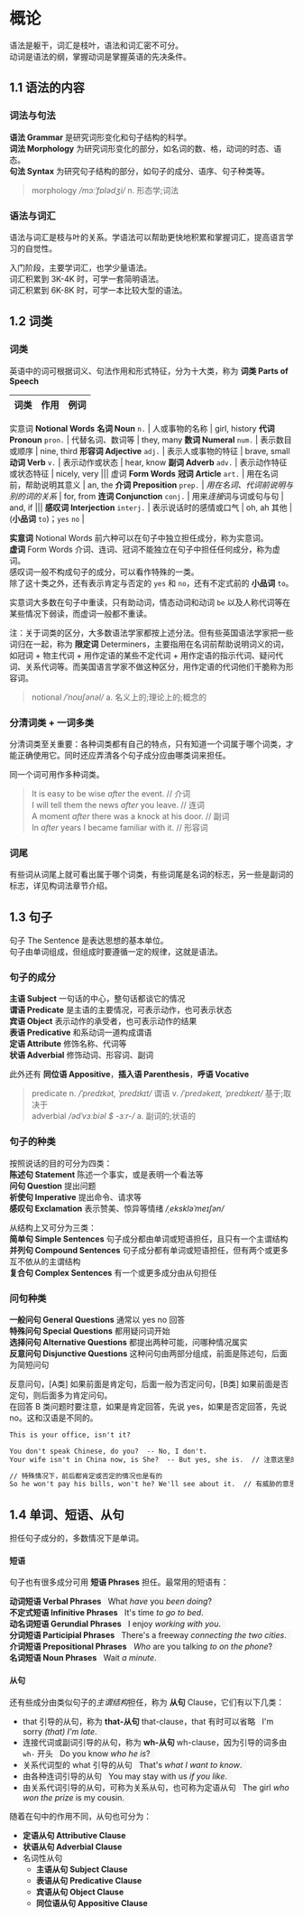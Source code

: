<style>
  .exa { background-color: #f6f6f6; padding: 0 8px; }
</style>

# 概论

语法是躯干，词汇是枝叶，语法和词汇密不可分。  
动词是语法的纲，掌握动词是掌握英语的先决条件。

## 1.1 语法的内容

### 词法与句法

**语法 Grammar** 是研究词形变化和句子结构的科学。  
**词法 Morphology** 为研究词形变化的部分，如名词的数、格，动词的时态、语态。  
**句法 Syntax** 为研究句子结构的部分，如句子的成分、语序、句子种类等。

> morphology  _/mɔːˈfɒlədʒi/_  n.  形态学;词法  

### 语法与词汇

语法与词汇是枝与叶的关系。学语法可以帮助更快地积累和掌握词汇，提高语言学习的自觉性。

入门阶段，主要学词汇，也学少量语法。  
词汇积累到 3K-4K 时，可学一套简明语法。  
词汇积累到 6K-8K 时，可学一本比较大型的语法。

## 1.2 词类

### 词类

英语中的词可根据词义、句法作用和形式特征，分为十大类，称为 **词类 Parts of Speech** 

词类                        | 作用                     | 例词
---------------------------|--------------------------|------------
实意词 **Notional Words**
**名词 Noun** `n.`          | 人或事物的名称            | girl, history
**代词 Pronoun** `pron.`    | 代替名词、数词等           | they, many
**数词 Numeral** `num.`     | 表示数目或顺序            | nine, third
**形容词 Adjective** `adj.` | 表示人或事物的特征         | brave, small
**动词 Verb** `v.`          | 表示动作或状态            | hear, know
**副词 Adverb** `adv.`      | 表示动作特征或状态特征     | nicely, very
|||
虚词 **Form Words**
**冠词 Article** `art.`       | 用在名词前，帮助说明其意义            | an, the
**介词 Preposition** `prep.`  | *用在名词、代词前说明与别的词的关系*   | for, from
**连词 Conjunction** `conj.`  | 用来*连接*词与词或句与句             | and, if
|||
**感叹词 Interjection** `interj.` | 表示说话时的感情或口气             | oh, ah
其他                              | (**小品词** `to`)；`yes` `no`   |

**实意词** Notional Words 前六种可以在句子中独立担任成分，称为实意词。  
**虚词** Form Words 介词、连词、冠词不能独立在句子中担任任何成分，称为虚词。  
感叹词一般不构成句子的成分，可以看作特殊的一类。  
除了这十类之外，还有表示肯定与否定的 `yes` 和 `no`，还有不定式前的 **小品词** `to`。

实意词大多数在句子中重读，只有助动词，情态动词和动词 `be` 以及人称代词等在某些情况下弱读，而虚词一般都不重读。

注：关于词类的区分，大多数语法学家都按上述分法。但有些英国语法学家把一些词归在一起，称为 **限定词** Determiners，主要指用在名词前帮助说明词义的词，如冠词 + 物主代词 + 用作定语的某些不定代词 + 用作定语的指示代词、疑问代词、关系代词等。而美国语言学家不做这种区分，用作定语的代词他们干脆称为形容词。

> notional  _/ˈnoʊʃənəl/_  a. 名义上的;理论上的;概念的

### 分清词类 + 一词多类

分清词类至关重要：各种词类都有自己的特点，只有知道一个词属于哪个词类，才能正确使用它。同时还应弄清各个句子成分应由哪类词来担任。

同一个词可用作多种词类。

> It is easy to be wise _after_ the event.        // 介词  
> I will tell them the news _after_ you leave.    // 连词  
> A moment _after_ there was a knock at his door. // 副词  
> In _after_ years I became familiar with it.     // 形容词  

### 词尾

有些词从词尾上就可看出属于哪个词类，有些词尾是名词的标志，另一些是副词的标志，详见构词法章节介绍。

## 1.3 句子

句子 The Sentence 是表达思想的基本单位。  
句子由单词组成，但组成时要遵循一定的规律，这就是语法。

### 句子的成分

**主语 Subject**  一句话的中心，整句话都谈它的情况  
**谓语 Predicate**  是主语的主要情况，可表示动作，也可表示状态  
**宾语 Object**  表示动作的承受者，也可表示动作的结果  
**表语 Predicative**  和系动词一道构成谓语  
**定语 Attribute**  修饰名称、代词等  
**状语 Adverbial**  修饰动词、形容词、副词

此外还有 **同位语 Appositive**，**插入语 Parenthesis**，**呼语 Vocative**

> predicate  n. _/ˈpredɪkət, ˈpredɪkɪt/_ 谓语  v. _/ˈpredəkeɪt, ˈpredɪkeɪt/_ 基于;取决于  
> adverbial  _/ədˈvɜːbiəl $ -ɜːr-/_  a. 副词的;状语的  

### 句子的种类

按照说话的目的可分为四类：  
**陈述句 Statement**  陈述一个事实，或是表明一个看法等  
**问句 Question**  提出问题  
**祈使句 Imperative**  提出命令、请求等  
**感叹句 Exclamation**  表示赞美、惊异等情绪  _/ˌekskləˈmeɪʃən/_

从结构上又可分为三类：  
**简单句 Simple Sentences**  句子成分都由单词或短语担任，且只有一个主谓结构  
**并列句 Compound Sentences**  句子成分都有单词或短语担任，但有两个或更多互不依从的主谓结构  
**复合句 Complex Sentences**  有一个或更多成分由从句担任

### 问句种类

**一般问句 General Questions**  通常以 yes no 回答  
**特殊问句 Special Questions**  都用疑问词开始  
**选择问句 Alternative Questions**  都提出两种可能，问哪种情况属实  
**反意问句 Disjunctive Questions**  这种问句由两部分组成，前面是陈述句，后面为简短问句

反意问句，[A类] 如果前面是肯定句，后面一般为否定问句，[B类] 如果前面是否定句，则后面多为肯定问句。  
在回答 B 类问题时要注意，如果是肯定回答，先说 yes，如果是否定回答，先说 no。这和汉语是不同的。

```txt
This is your office, isn't it?

You don't speak Chinese, do you?  -- No, I don't.
Your wife isn't in China now, is She?  -- But yes, she is.  // 注意这里的 yes

// 特殊情况下，前后都肯定或否定的情况也是有的
So he won't pay his bills, won't he? We'll see about it.  // 有威胁的意思
```

## 1.4 单词、短语、从句

担任句子成分的，多数情况下是单词。

#### 短语

句子也有很多成分可用 **短语 Phrases** 担任。最常用的短语有：

**动词短语 Verbal Phrases**  <span class="exa">What _have_ you _been doing_?</span>  
**不定式短语 Infinitive Phrases**  <span class="exa">It's time _to go to bed_.</span>  
**动名词短语 Gerundial Phrases**  <span class="exa">I enjoy _working with you_.</span>  
**分词短语 Participial Phrases**  <span class="exa">There's a freeway _connecting the two cities_.</span>  
**介词短语 Prepositional Phrases**  <span class="exa">_Who_ are you talking _to on the phone_?</span>  
**名词短语 Noun Phrases**  <span class="exa">Wait _a minute_.</span>

#### 从句

还有些成分由类似句子的*主谓结构*担任，称为 **从句** Clause，它们有以下几类：  
  * that 引导的从句，称为 **that-从句** that-clause，that 有时可以省略
  <span class="exa">I'm sorry _(that) I'm late_.</span>
  * 连接代词或副词引导的从句，称为 **wh-从句** wh-clause，因为引导的词多由 `wh-` 开头
  <span class="exa">Do you know _who he is_?</span>
  * 关系代词型的 what 引导的从句
  <span class="exa">That's _what I want to know_.</span>
  * 由各种连词引导的从句
  <span class="exa">You may stay with us _if you like_.</span>
  * 由关系代词引导的从句，可称为关系从句，也可称为定语从句
  <span class="exa">The girl _who won the prize_ is my cousin.</span>

随着在句中的作用不同，从句也可分为：
* **定语从句 Attributive Clause**
* **状语从句 Adverbial Clause**
* 名词性从句
  - **主语从句 Subject Clause**
  - **表语从句 Predicative Clause**
  - **宾语从句 Object Clause**
  - **同位语从句 Appositive Clause**




